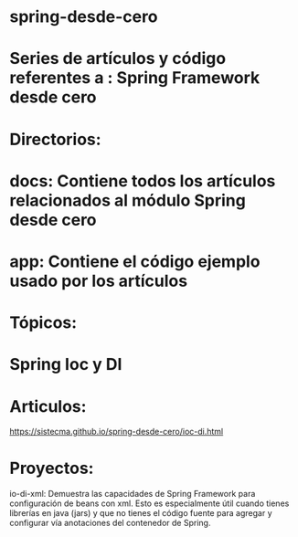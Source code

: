 # spring-desde-cero
# Series de artículos y código referentes a : Spring Framework desde cero

# Directorios:
# docs: Contiene todos los artículos relacionados al módulo Spring desde cero
# app: Contiene el código ejemplo usado por los artículos

# Tópicos:
# Spring Ioc y DI
# Articulos:
  https://sistecma.github.io/spring-desde-cero/ioc-di.html
# Proyectos:  
  io-di-xml: Demuestra las capacidades de Spring Framework para configuración de beans con xml. Esto es especialmente útil cuando tienes librerías en java (jars) y que no tienes el código fuente para agregar y configurar vía anotaciones del contenedor de Spring. 

